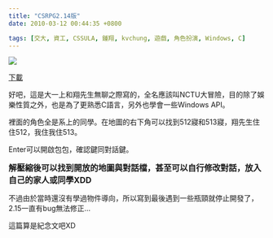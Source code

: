 ```yaml
---
title: "CSRPG2.14版"
date: 2010-03-12 00:44:35 +0800

tags: [交大, 資工, CSSULA, 鍾翔, kvchung, 遊戲, 角色扮演, Windows, C]
---
```


![](/images/slum-area/89_0.jpg)
<p><a href="http://www.cs.nctu.edu.tw/~whchien/csrpg2.14.rar">下載</a></p><p>好吧，這是大一上和翔先生無聊之際寫的，全名應該叫NCTU大冒險，目的除了娛樂性質之外，也是為了更熟悉C語言，另外也學會一些Windows API。</p><p>裡面的角色全是系上的同學。在地圖的右下角可以找到512寢和513寢，翔先生住住512，我住我住513。</p><p>Enter可以開啟包包，確認鍵同對話鍵。</p><p><span style="font-size: 12pt;"><b>解壓縮後可以找到開放的地圖與對話檔，甚至可以自行修改對話，放入自己的家人或同學XDD</b></span></p><p>不過由於當時還沒有學過物件導向，所以寫到最後遇到一些瓶頸就停止開發了，2.15一直有bug無法修正...</p><p>這篇算是紀念文吧XD</p><p>&nbsp;</p>

